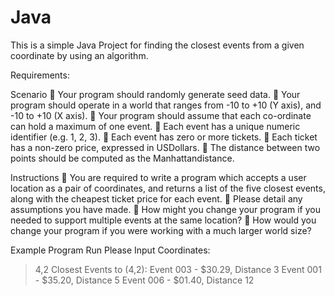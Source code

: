 # Java
This is a simple Java Project for finding the closest events from a given coordinate by using an algorithm.

Requirements:

Scenario
 Your program should randomly generate seed data.
 Your program should operate in a world that ranges from -10 to +10 (Y axis), and -10
to +10 (X axis).
 Your program should assume that each co-ordinate can hold a maximum of one
event.
 Each event has a unique numeric identifier (e.g. 1, 2, 3).
 Each event has zero or more tickets.
 Each ticket has a non-zero price, expressed in USDollars.
 The distance between two points should be computed as the Manhattandistance.

Instructions
 You are required to write a program which accepts a user location as a pair of coordinates,
and returns a list of the five closest events, along with the cheapest ticket
price for each event.
 Please detail any assumptions you have made.
 How might you change your program if you needed to support multiple events at the
same location?
 How would you change your program if you were working with a much larger world
size?

Example Program Run
Please Input Coordinates:
> 4,2
Closest Events to (4,2):
Event 003 - $30.29, Distance 3
Event 001 - $35.20, Distance 5
Event 006 - $01.40, Distance 12
